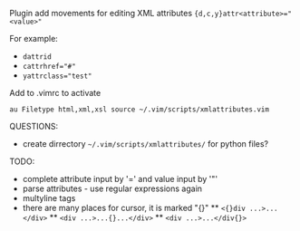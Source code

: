 Plugin add movements for editing XML attributes `{d,c,y}attr<attribute>="<value>"`

For example:

* `dattrid`
* `cattrhref="#"`
* `yattrclass="test"`

Add to .vimrc to activate

    au Filetype html,xml,xsl source ~/.vim/scripts/xmlattributes.vim

QUESTIONS:

* create dirrectory `~/.vim/scripts/xmlattributes/` for python files?

TODO:

* complete attribute input by '=' and value input by '"'
* parse attributes - use regular expressions again
* multyline tags
* there are many places for cursor, it is marked "{}"
** `<{}div ...>...</div>`
** `<div ...>...{}...</div>`
** `<div ...>...</div{}>`
